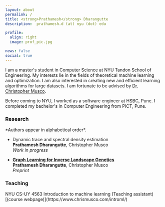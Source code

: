```yaml
---
layout: about
permalink: /
title: <strong>Prathamesh</strong> Dharangutte
description:  prathamesh.d (at) nyu (dot) edu

profile:
  align: right
  image: prof_pic.jpg

news: false
social: true
---
```


I am a master's student in Computer Science at NYU Tandon School of Engineering. My interests lie in the fields of theoretical machine learning and optimization. I am also interested in creating new and efficient learning algorithms for large datasets. I am fortunate to be advised by [Dr. Christopher Musco](https://www.chrismusco.com/).

Before coming to NYU, I worked as a software engineer at HSBC, Pune. I completed my bachelor's in Computer Engineering from PICT, Pune.

<h3>Research</h3>
*Authors appear in alphabetical order*.  <br/>

+ Dynamic trace and spectral density estimation <br/>
**Prathamesh Dharangutte**, Christopher Musco <br/>
*Work in progress* <br/>

+ [**Graph Learning for Inverse Landscape Genetics**](https://arxiv.org/abs/2006.12334) <br/>
**Prathamesh Dharangutte**, Christopher Musco <br/>
*Preprint* <br/>


<h3>Teaching</h3>
NYU CS-UY 4563 Introduction to machine learning (Teaching assistant)[(course webpage)](https://www.chrismusco.com/introml/)


